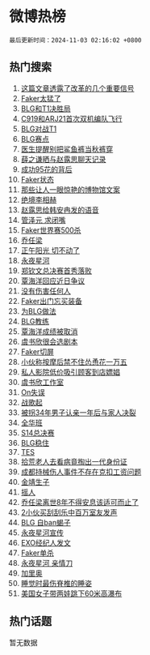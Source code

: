 # 微博热榜

`最后更新时间：2024-11-03 02:16:02 +0800`

## 热门搜索

1. [这篇文章透露了改革的几个重要信号](https://m.weibo.cn/search?containerid=100103type%3D1%26t%3D10%26q%3D%23%E8%BF%99%E7%AF%87%E6%96%87%E7%AB%A0%E9%80%8F%E9%9C%B2%E4%BA%86%E6%94%B9%E9%9D%A9%E7%9A%84%E5%87%A0%E4%B8%AA%E9%87%8D%E8%A6%81%E4%BF%A1%E5%8F%B7%23&stream_entry_id=51&isnewpage=1&extparam=seat%3D1%26dgr%3D0%26cate%3D10103%26filter_type%3Drealtimehot%26pos%3D0%26stream_entry_id%3D51%26c_type%3D51%26q%3D%2523%25E8%25BF%2599%25E7%25AF%2587%25E6%2596%2587%25E7%25AB%25A0%25E9%2580%258F%25E9%259C%25B2%25E4%25BA%2586%25E6%2594%25B9%25E9%259D%25A9%25E7%259A%2584%25E5%2587%25A0%25E4%25B8%25AA%25E9%2587%258D%25E8%25A6%2581%25E4%25BF%25A1%25E5%258F%25B7%2523%26display_time%3D1730571361%26pre_seqid%3D173057136191302717098152)
1. [Faker太猛了](https://m.weibo.cn/search?containerid=100103type%3D1%26t%3D10%26q%3DFaker%E5%A4%AA%E7%8C%9B%E4%BA%86&stream_entry_id=31&isnewpage=1&extparam=seat%3D1%26band_rank%3D1%26cate%3D5001%26lcate%3D5001%26stream_entry_id%3D31%26q%3DFaker%25E5%25A4%25AA%25E7%258C%259B%25E4%25BA%2586%26dgr%3D0%26filter_type%3Drealtimehot%26pos%3D0%26flag%3D1%26c_type%3D31%26realpos%3D1%26display_time%3D1730571361%26pre_seqid%3D173057136191302717098152)
1. [BLG和T1决胜局](https://m.weibo.cn/search?containerid=100103type%3D1%26t%3D10%26q%3D%23BLG%E5%92%8CT1%E5%86%B3%E8%83%9C%E5%B1%80%23&stream_entry_id=31&isnewpage=1&extparam=seat%3D1%26band_rank%3D2%26cate%3D5001%26lcate%3D5001%26stream_entry_id%3D31%26q%3D%2523BLG%25E5%2592%258CT1%25E5%2586%25B3%25E8%2583%259C%25E5%25B1%2580%2523%26dgr%3D0%26filter_type%3Drealtimehot%26pos%3D1%26flag%3D1%26c_type%3D31%26realpos%3D2%26display_time%3D1730571361%26pre_seqid%3D173057136191302717098152)
1. [C919和ARJ21首次双机编队飞行](https://m.weibo.cn/search?containerid=100103type%3D1%26t%3D10%26q%3D%23C919%E5%92%8CARJ21%E9%A6%96%E6%AC%A1%E5%8F%8C%E6%9C%BA%E7%BC%96%E9%98%9F%E9%A3%9E%E8%A1%8C%23&stream_entry_id=31&isnewpage=1&extparam=seat%3D1%26band_rank%3D3%26cate%3D5001%26lcate%3D5001%26stream_entry_id%3D31%26q%3D%2523C919%25E5%2592%258CARJ21%25E9%25A6%2596%25E6%25AC%25A1%25E5%258F%258C%25E6%259C%25BA%25E7%25BC%2596%25E9%2598%259F%25E9%25A3%259E%25E8%25A1%258C%2523%26dgr%3D0%26filter_type%3Drealtimehot%26pos%3D2%26flag%3D0%26c_type%3D31%26realpos%3D3%26display_time%3D1730571361%26pre_seqid%3D173057136191302717098152)
1. [BLG对战T1](https://m.weibo.cn/search?containerid=100103type%3D1%26t%3D10%26q%3DBLG%E5%AF%B9%E6%88%98T1&stream_entry_id=31&isnewpage=1&extparam=seat%3D1%26band_rank%3D4%26cate%3D5001%26lcate%3D5001%26stream_entry_id%3D31%26q%3DBLG%25E5%25AF%25B9%25E6%2588%2598T1%26dgr%3D0%26filter_type%3Drealtimehot%26pos%3D3%26flag%3D2%26c_type%3D31%26realpos%3D4%26display_time%3D1730571361%26pre_seqid%3D173057136191302717098152)
1. [BLG赛点](https://m.weibo.cn/search?containerid=100103type%3D1%26t%3D10%26q%3DBLG%E8%B5%9B%E7%82%B9&stream_entry_id=31&isnewpage=1&extparam=seat%3D1%26band_rank%3D5%26cate%3D5001%26lcate%3D5001%26stream_entry_id%3D31%26q%3DBLG%25E8%25B5%259B%25E7%2582%25B9%26dgr%3D0%26filter_type%3Drealtimehot%26pos%3D4%26flag%3D1%26c_type%3D31%26realpos%3D5%26display_time%3D1730571361%26pre_seqid%3D173057136191302717098152)
1. [医生提醒别把鲨鱼裤当秋裤穿](https://m.weibo.cn/search?containerid=100103type%3D1%26t%3D10%26q%3D%23%E5%8C%BB%E7%94%9F%E6%8F%90%E9%86%92%E5%88%AB%E6%8A%8A%E9%B2%A8%E9%B1%BC%E8%A3%A4%E5%BD%93%E7%A7%8B%E8%A3%A4%E7%A9%BF%23&stream_entry_id=31&isnewpage=1&extparam=seat%3D1%26band_rank%3D6%26cate%3D5001%26lcate%3D5001%26stream_entry_id%3D31%26q%3D%2523%25E5%258C%25BB%25E7%2594%259F%25E6%258F%2590%25E9%2586%2592%25E5%2588%25AB%25E6%258A%258A%25E9%25B2%25A8%25E9%25B1%25BC%25E8%25A3%25A4%25E5%25BD%2593%25E7%25A7%258B%25E8%25A3%25A4%25E7%25A9%25BF%2523%26dgr%3D0%26filter_type%3Drealtimehot%26pos%3D5%26flag%3D0%26c_type%3D31%26realpos%3D6%26display_time%3D1730571361%26pre_seqid%3D173057136191302717098152)
1. [薛之谦晒与赵露思聊天记录](https://m.weibo.cn/search?containerid=100103type%3D1%26t%3D10%26q%3D%23%E8%96%9B%E4%B9%8B%E8%B0%A6%E6%99%92%E4%B8%8E%E8%B5%B5%E9%9C%B2%E6%80%9D%E8%81%8A%E5%A4%A9%E8%AE%B0%E5%BD%95%23&stream_entry_id=31&isnewpage=1&extparam=seat%3D1%26band_rank%3D7%26cate%3D5001%26lcate%3D5001%26stream_entry_id%3D31%26q%3D%2523%25E8%2596%259B%25E4%25B9%258B%25E8%25B0%25A6%25E6%2599%2592%25E4%25B8%258E%25E8%25B5%25B5%25E9%259C%25B2%25E6%2580%259D%25E8%2581%258A%25E5%25A4%25A9%25E8%25AE%25B0%25E5%25BD%2595%2523%26dgr%3D0%26filter_type%3Drealtimehot%26pos%3D6%26flag%3D2%26c_type%3D31%26realpos%3D7%26display_time%3D1730571361%26pre_seqid%3D173057136191302717098152)
1. [成功95花的背后](https://m.weibo.cn/search?containerid=100103type%3D1%26t%3D10%26q%3D%E6%88%90%E5%8A%9F95%E8%8A%B1%E7%9A%84%E8%83%8C%E5%90%8E&stream_entry_id=31&isnewpage=1&extparam=seat%3D1%26band_rank%3D8%26cate%3D5001%26lcate%3D5001%26stream_entry_id%3D31%26q%3D%25E6%2588%2590%25E5%258A%259F95%25E8%258A%25B1%25E7%259A%2584%25E8%2583%258C%25E5%2590%258E%26dgr%3D0%26filter_type%3Drealtimehot%26pos%3D7%26flag%3D0%26c_type%3D31%26realpos%3D8%26display_time%3D1730571361%26pre_seqid%3D173057136191302717098152)
1. [Faker状态](https://m.weibo.cn/search?containerid=100103type%3D1%26t%3D10%26q%3DFaker%E7%8A%B6%E6%80%81&stream_entry_id=31&isnewpage=1&extparam=seat%3D1%26band_rank%3D9%26cate%3D5001%26lcate%3D5001%26stream_entry_id%3D31%26q%3DFaker%25E7%258A%25B6%25E6%2580%2581%26dgr%3D0%26filter_type%3Drealtimehot%26pos%3D8%26flag%3D1%26c_type%3D31%26realpos%3D9%26display_time%3D1730571361%26pre_seqid%3D173057136191302717098152)
1. [那些让人一眼惊艳的博物馆文案](https://m.weibo.cn/search?containerid=100103type%3D1%26t%3D10%26q%3D%E9%82%A3%E4%BA%9B%E8%AE%A9%E4%BA%BA%E4%B8%80%E7%9C%BC%E6%83%8A%E8%89%B3%E7%9A%84%E5%8D%9A%E7%89%A9%E9%A6%86%E6%96%87%E6%A1%88&stream_entry_id=31&isnewpage=1&extparam=seat%3D1%26band_rank%3D10%26cate%3D5001%26lcate%3D5001%26stream_entry_id%3D31%26q%3D%25E9%2582%25A3%25E4%25BA%259B%25E8%25AE%25A9%25E4%25BA%25BA%25E4%25B8%2580%25E7%259C%25BC%25E6%2583%258A%25E8%2589%25B3%25E7%259A%2584%25E5%258D%259A%25E7%2589%25A9%25E9%25A6%2586%25E6%2596%2587%25E6%25A1%2588%26dgr%3D0%26filter_type%3Drealtimehot%26pos%3D9%26flag%3D1%26c_type%3D31%26realpos%3D10%26display_time%3D1730571361%26pre_seqid%3D173057136191302717098152)
1. [绝境李相赫](https://m.weibo.cn/search?containerid=100103type%3D1%26t%3D10%26q%3D%E7%BB%9D%E5%A2%83%E6%9D%8E%E7%9B%B8%E8%B5%AB&stream_entry_id=31&isnewpage=1&extparam=seat%3D1%26band_rank%3D11%26cate%3D5001%26lcate%3D5001%26stream_entry_id%3D31%26q%3D%25E7%25BB%259D%25E5%25A2%2583%25E6%259D%258E%25E7%259B%25B8%25E8%25B5%25AB%26dgr%3D0%26filter_type%3Drealtimehot%26pos%3D10%26flag%3D1%26c_type%3D31%26realpos%3D11%26display_time%3D1730571361%26pre_seqid%3D173057136191302717098152)
1. [赵露思给韩安冉发的语音](https://m.weibo.cn/search?containerid=100103type%3D1%26t%3D10%26q%3D%23%E8%B5%B5%E9%9C%B2%E6%80%9D%E7%BB%99%E9%9F%A9%E5%AE%89%E5%86%89%E5%8F%91%E7%9A%84%E8%AF%AD%E9%9F%B3%23&stream_entry_id=31&isnewpage=1&extparam=seat%3D1%26band_rank%3D12%26cate%3D5001%26lcate%3D5001%26stream_entry_id%3D31%26q%3D%2523%25E8%25B5%25B5%25E9%259C%25B2%25E6%2580%259D%25E7%25BB%2599%25E9%259F%25A9%25E5%25AE%2589%25E5%2586%2589%25E5%258F%2591%25E7%259A%2584%25E8%25AF%25AD%25E9%259F%25B3%2523%26dgr%3D0%26filter_type%3Drealtimehot%26pos%3D11%26flag%3D2%26c_type%3D31%26realpos%3D12%26display_time%3D1730571361%26pre_seqid%3D173057136191302717098152)
1. [管泽元 求闭嘴](https://m.weibo.cn/search?containerid=100103type%3D1%26t%3D10%26q%3D%E7%AE%A1%E6%B3%BD%E5%85%83+%E6%B1%82%E9%97%AD%E5%98%B4&stream_entry_id=31&isnewpage=1&extparam=seat%3D1%26band_rank%3D13%26cate%3D5001%26lcate%3D5001%26stream_entry_id%3D31%26q%3D%25E7%25AE%25A1%25E6%25B3%25BD%25E5%2585%2583%2520%25E6%25B1%2582%25E9%2597%25AD%25E5%2598%25B4%26dgr%3D0%26filter_type%3Drealtimehot%26pos%3D12%26flag%3D1%26c_type%3D31%26realpos%3D13%26display_time%3D1730571361%26pre_seqid%3D173057136191302717098152)
1. [Faker世界赛500杀](https://m.weibo.cn/search?containerid=100103type%3D1%26t%3D10%26q%3D%23Faker%E4%B8%96%E7%95%8C%E8%B5%9B500%E6%9D%80%23&stream_entry_id=31&isnewpage=1&extparam=seat%3D1%26band_rank%3D14%26cate%3D5001%26lcate%3D5001%26stream_entry_id%3D31%26q%3D%2523Faker%25E4%25B8%2596%25E7%2595%258C%25E8%25B5%259B500%25E6%259D%2580%2523%26dgr%3D0%26filter_type%3Drealtimehot%26pos%3D13%26flag%3D1%26c_type%3D31%26realpos%3D14%26display_time%3D1730571361%26pre_seqid%3D173057136191302717098152)
1. [乔任梁](https://m.weibo.cn/search?containerid=100103type%3D1%26t%3D10%26q%3D%E4%B9%94%E4%BB%BB%E6%A2%81&stream_entry_id=31&isnewpage=1&extparam=seat%3D1%26band_rank%3D15%26cate%3D5001%26lcate%3D5001%26stream_entry_id%3D31%26q%3D%25E4%25B9%2594%25E4%25BB%25BB%25E6%25A2%2581%26dgr%3D0%26filter_type%3Drealtimehot%26pos%3D14%26flag%3D1%26c_type%3D31%26realpos%3D15%26display_time%3D1730571361%26pre_seqid%3D173057136191302717098152)
1. [正午阳光 切不动了](https://m.weibo.cn/search?containerid=100103type%3D1%26t%3D10%26q%3D%E6%AD%A3%E5%8D%88%E9%98%B3%E5%85%89+%E5%88%87%E4%B8%8D%E5%8A%A8%E4%BA%86&stream_entry_id=31&isnewpage=1&extparam=seat%3D1%26band_rank%3D16%26cate%3D5001%26lcate%3D5001%26stream_entry_id%3D31%26q%3D%25E6%25AD%25A3%25E5%258D%2588%25E9%2598%25B3%25E5%2585%2589%2520%25E5%2588%2587%25E4%25B8%258D%25E5%258A%25A8%25E4%25BA%2586%26dgr%3D0%26filter_type%3Drealtimehot%26pos%3D15%26flag%3D0%26c_type%3D31%26realpos%3D16%26display_time%3D1730571361%26pre_seqid%3D173057136191302717098152)
1. [永夜星河](https://m.weibo.cn/search?containerid=100103type%3D1%26t%3D10%26q%3D%E6%B0%B8%E5%A4%9C%E6%98%9F%E6%B2%B3&stream_entry_id=31&isnewpage=1&extparam=seat%3D1%26band_rank%3D17%26cate%3D5001%26lcate%3D5001%26stream_entry_id%3D31%26q%3D%25E6%25B0%25B8%25E5%25A4%259C%25E6%2598%259F%25E6%25B2%25B3%26dgr%3D0%26filter_type%3Drealtimehot%26pos%3D16%26flag%3D2%26c_type%3D31%26realpos%3D17%26display_time%3D1730571361%26pre_seqid%3D173057136191302717098152)
1. [郑钦文总决赛首秀落败](https://m.weibo.cn/search?containerid=100103type%3D1%26t%3D10%26q%3D%23%E9%83%91%E9%92%A6%E6%96%87%E6%80%BB%E5%86%B3%E8%B5%9B%E9%A6%96%E7%A7%80%E8%90%BD%E8%B4%A5%23&stream_entry_id=31&isnewpage=1&extparam=seat%3D1%26band_rank%3D18%26cate%3D5001%26lcate%3D5001%26stream_entry_id%3D31%26q%3D%2523%25E9%2583%2591%25E9%2592%25A6%25E6%2596%2587%25E6%2580%25BB%25E5%2586%25B3%25E8%25B5%259B%25E9%25A6%2596%25E7%25A7%2580%25E8%2590%25BD%25E8%25B4%25A5%2523%26dgr%3D0%26filter_type%3Drealtimehot%26pos%3D17%26flag%3D0%26c_type%3D31%26realpos%3D18%26display_time%3D1730571361%26pre_seqid%3D173057136191302717098152)
1. [覃海洋回应近日争议](https://m.weibo.cn/search?containerid=100103type%3D1%26t%3D10%26q%3D%23%E8%A6%83%E6%B5%B7%E6%B4%8B%E5%9B%9E%E5%BA%94%E8%BF%91%E6%97%A5%E4%BA%89%E8%AE%AE%23&stream_entry_id=31&isnewpage=1&extparam=seat%3D1%26band_rank%3D19%26cate%3D5001%26lcate%3D5001%26stream_entry_id%3D31%26q%3D%2523%25E8%25A6%2583%25E6%25B5%25B7%25E6%25B4%258B%25E5%259B%259E%25E5%25BA%2594%25E8%25BF%2591%25E6%2597%25A5%25E4%25BA%2589%25E8%25AE%25AE%2523%26dgr%3D0%26filter_type%3Drealtimehot%26pos%3D18%26flag%3D0%26c_type%3D31%26realpos%3D19%26display_time%3D1730571361%26pre_seqid%3D173057136191302717098152)
1. [没有伤害任何人](https://m.weibo.cn/search?containerid=100103type%3D1%26t%3D10%26q%3D%E6%B2%A1%E6%9C%89%E4%BC%A4%E5%AE%B3%E4%BB%BB%E4%BD%95%E4%BA%BA&stream_entry_id=31&isnewpage=1&extparam=seat%3D1%26band_rank%3D20%26cate%3D5001%26lcate%3D5001%26stream_entry_id%3D31%26q%3D%25E6%25B2%25A1%25E6%259C%2589%25E4%25BC%25A4%25E5%25AE%25B3%25E4%25BB%25BB%25E4%25BD%2595%25E4%25BA%25BA%26dgr%3D0%26filter_type%3Drealtimehot%26pos%3D19%26flag%3D0%26c_type%3D31%26realpos%3D20%26display_time%3D1730571361%26pre_seqid%3D173057136191302717098152)
1. [Faker出门忘买装备](https://m.weibo.cn/search?containerid=100103type%3D1%26t%3D10%26q%3DFaker%E5%87%BA%E9%97%A8%E5%BF%98%E4%B9%B0%E8%A3%85%E5%A4%87&stream_entry_id=31&isnewpage=1&extparam=seat%3D1%26band_rank%3D21%26cate%3D5001%26lcate%3D5001%26stream_entry_id%3D31%26q%3DFaker%25E5%2587%25BA%25E9%2597%25A8%25E5%25BF%2598%25E4%25B9%25B0%25E8%25A3%2585%25E5%25A4%2587%26dgr%3D0%26filter_type%3Drealtimehot%26pos%3D20%26flag%3D1%26c_type%3D31%26realpos%3D21%26display_time%3D1730571361%26pre_seqid%3D173057136191302717098152)
1. [为BLG做法](https://m.weibo.cn/search?containerid=100103type%3D1%26t%3D10%26q%3D%E4%B8%BABLG%E5%81%9A%E6%B3%95&stream_entry_id=31&isnewpage=1&extparam=seat%3D1%26band_rank%3D22%26cate%3D5001%26lcate%3D5001%26stream_entry_id%3D31%26q%3D%25E4%25B8%25BABLG%25E5%2581%259A%25E6%25B3%2595%26dgr%3D0%26filter_type%3Drealtimehot%26pos%3D21%26flag%3D1%26c_type%3D31%26realpos%3D22%26display_time%3D1730571361%26pre_seqid%3D173057136191302717098152)
1. [BLG教练](https://m.weibo.cn/search?containerid=100103type%3D1%26t%3D10%26q%3DBLG%E6%95%99%E7%BB%83&stream_entry_id=31&isnewpage=1&extparam=seat%3D1%26band_rank%3D23%26cate%3D5001%26lcate%3D5001%26stream_entry_id%3D31%26q%3DBLG%25E6%2595%2599%25E7%25BB%2583%26dgr%3D0%26filter_type%3Drealtimehot%26pos%3D22%26flag%3D0%26c_type%3D31%26realpos%3D23%26display_time%3D1730571361%26pre_seqid%3D173057136191302717098152)
1. [覃海洋成绩被取消](https://m.weibo.cn/search?containerid=100103type%3D1%26t%3D10%26q%3D%23%E8%A6%83%E6%B5%B7%E6%B4%8B%E6%88%90%E7%BB%A9%E8%A2%AB%E5%8F%96%E6%B6%88%23&stream_entry_id=31&isnewpage=1&extparam=seat%3D1%26band_rank%3D24%26cate%3D5001%26lcate%3D5001%26stream_entry_id%3D31%26q%3D%2523%25E8%25A6%2583%25E6%25B5%25B7%25E6%25B4%258B%25E6%2588%2590%25E7%25BB%25A9%25E8%25A2%25AB%25E5%258F%2596%25E6%25B6%2588%2523%26dgr%3D0%26filter_type%3Drealtimehot%26pos%3D23%26flag%3D0%26c_type%3D31%26realpos%3D24%26display_time%3D1730571361%26pre_seqid%3D173057136191302717098152)
1. [虞书欣很会选剧本](https://m.weibo.cn/search?containerid=100103type%3D1%26t%3D10%26q%3D%E8%99%9E%E4%B9%A6%E6%AC%A3%E5%BE%88%E4%BC%9A%E9%80%89%E5%89%A7%E6%9C%AC&stream_entry_id=31&isnewpage=1&extparam=seat%3D1%26band_rank%3D25%26cate%3D5001%26lcate%3D5001%26stream_entry_id%3D31%26q%3D%25E8%2599%259E%25E4%25B9%25A6%25E6%25AC%25A3%25E5%25BE%2588%25E4%25BC%259A%25E9%2580%2589%25E5%2589%25A7%25E6%259C%25AC%26dgr%3D0%26filter_type%3Drealtimehot%26pos%3D24%26flag%3D0%26c_type%3D31%26realpos%3D25%26display_time%3D1730571361%26pre_seqid%3D173057136191302717098152)
1. [Faker切屏](https://m.weibo.cn/search?containerid=100103type%3D1%26t%3D10%26q%3DFaker%E5%88%87%E5%B1%8F&stream_entry_id=31&isnewpage=1&extparam=seat%3D1%26band_rank%3D26%26cate%3D5001%26lcate%3D5001%26stream_entry_id%3D31%26q%3DFaker%25E5%2588%2587%25E5%25B1%258F%26dgr%3D0%26filter_type%3Drealtimehot%26pos%3D25%26flag%3D0%26c_type%3D31%26realpos%3D26%26display_time%3D1730571361%26pre_seqid%3D173057136191302717098152)
1. [小伙称按摩后禁不住怂恿花一万五](https://m.weibo.cn/search?containerid=100103type%3D1%26t%3D10%26q%3D%23%E5%B0%8F%E4%BC%99%E7%A7%B0%E6%8C%89%E6%91%A9%E5%90%8E%E7%A6%81%E4%B8%8D%E4%BD%8F%E6%80%82%E6%81%BF%E8%8A%B1%E4%B8%80%E4%B8%87%E4%BA%94%23&stream_entry_id=31&isnewpage=1&extparam=seat%3D1%26band_rank%3D27%26cate%3D5001%26lcate%3D5001%26stream_entry_id%3D31%26q%3D%2523%25E5%25B0%258F%25E4%25BC%2599%25E7%25A7%25B0%25E6%258C%2589%25E6%2591%25A9%25E5%2590%258E%25E7%25A6%2581%25E4%25B8%258D%25E4%25BD%258F%25E6%2580%2582%25E6%2581%25BF%25E8%258A%25B1%25E4%25B8%2580%25E4%25B8%2587%25E4%25BA%2594%2523%26dgr%3D0%26filter_type%3Drealtimehot%26pos%3D26%26flag%3D0%26c_type%3D31%26realpos%3D27%26display_time%3D1730571361%26pre_seqid%3D173057136191302717098152)
1. [私人影院低价吸引顾客到店嫖娼](https://m.weibo.cn/search?containerid=100103type%3D1%26t%3D10%26q%3D%23%E7%A7%81%E4%BA%BA%E5%BD%B1%E9%99%A2%E4%BD%8E%E4%BB%B7%E5%90%B8%E5%BC%95%E9%A1%BE%E5%AE%A2%E5%88%B0%E5%BA%97%E5%AB%96%E5%A8%BC%23&stream_entry_id=31&isnewpage=1&extparam=seat%3D1%26band_rank%3D28%26cate%3D5001%26lcate%3D5001%26stream_entry_id%3D31%26q%3D%2523%25E7%25A7%2581%25E4%25BA%25BA%25E5%25BD%25B1%25E9%2599%25A2%25E4%25BD%258E%25E4%25BB%25B7%25E5%2590%25B8%25E5%25BC%2595%25E9%25A1%25BE%25E5%25AE%25A2%25E5%2588%25B0%25E5%25BA%2597%25E5%25AB%2596%25E5%25A8%25BC%2523%26dgr%3D0%26filter_type%3Drealtimehot%26pos%3D27%26flag%3D1%26c_type%3D31%26realpos%3D28%26display_time%3D1730571361%26pre_seqid%3D173057136191302717098152)
1. [虞书欣工作室](https://m.weibo.cn/search?containerid=100103type%3D1%26t%3D10%26q%3D%23%E8%99%9E%E4%B9%A6%E6%AC%A3%E5%B7%A5%E4%BD%9C%E5%AE%A4%23&stream_entry_id=31&isnewpage=1&extparam=seat%3D1%26band_rank%3D29%26cate%3D5001%26lcate%3D5001%26stream_entry_id%3D31%26q%3D%2523%25E8%2599%259E%25E4%25B9%25A6%25E6%25AC%25A3%25E5%25B7%25A5%25E4%25BD%259C%25E5%25AE%25A4%2523%26dgr%3D0%26filter_type%3Drealtimehot%26pos%3D28%26flag%3D0%26c_type%3D31%26realpos%3D29%26display_time%3D1730571361%26pre_seqid%3D173057136191302717098152)
1. [On失误](https://m.weibo.cn/search?containerid=100103type%3D1%26t%3D10%26q%3DOn%E5%A4%B1%E8%AF%AF&stream_entry_id=31&isnewpage=1&extparam=seat%3D1%26band_rank%3D30%26cate%3D5001%26lcate%3D5001%26stream_entry_id%3D31%26q%3DOn%25E5%25A4%25B1%25E8%25AF%25AF%26dgr%3D0%26filter_type%3Drealtimehot%26pos%3D29%26flag%3D1%26c_type%3D31%26realpos%3D30%26display_time%3D1730571361%26pre_seqid%3D173057136191302717098152)
1. [战歌起](https://m.weibo.cn/search?containerid=100103type%3D1%26t%3D10%26q%3D%E6%88%98%E6%AD%8C%E8%B5%B7&stream_entry_id=31&isnewpage=1&extparam=seat%3D1%26band_rank%3D31%26cate%3D5001%26lcate%3D5001%26stream_entry_id%3D31%26q%3D%25E6%2588%2598%25E6%25AD%258C%25E8%25B5%25B7%26dgr%3D0%26filter_type%3Drealtimehot%26pos%3D30%26flag%3D1%26c_type%3D31%26realpos%3D31%26display_time%3D1730571361%26pre_seqid%3D173057136191302717098152)
1. [被拐34年男子认亲一年后与家人决裂](https://m.weibo.cn/search?containerid=100103type%3D1%26t%3D10%26q%3D%23%E8%A2%AB%E6%8B%9034%E5%B9%B4%E7%94%B7%E5%AD%90%E8%AE%A4%E4%BA%B2%E4%B8%80%E5%B9%B4%E5%90%8E%E4%B8%8E%E5%AE%B6%E4%BA%BA%E5%86%B3%E8%A3%82%23&stream_entry_id=31&isnewpage=1&extparam=seat%3D1%26band_rank%3D32%26cate%3D5001%26lcate%3D5001%26stream_entry_id%3D31%26q%3D%2523%25E8%25A2%25AB%25E6%258B%259034%25E5%25B9%25B4%25E7%2594%25B7%25E5%25AD%2590%25E8%25AE%25A4%25E4%25BA%25B2%25E4%25B8%2580%25E5%25B9%25B4%25E5%2590%258E%25E4%25B8%258E%25E5%25AE%25B6%25E4%25BA%25BA%25E5%2586%25B3%25E8%25A3%2582%2523%26dgr%3D0%26filter_type%3Drealtimehot%26pos%3D31%26flag%3D0%26c_type%3D31%26realpos%3D32%26display_time%3D1730571361%26pre_seqid%3D173057136191302717098152)
1. [全华班](https://m.weibo.cn/search?containerid=100103type%3D1%26t%3D10%26q%3D%E5%85%A8%E5%8D%8E%E7%8F%AD&stream_entry_id=31&isnewpage=1&extparam=seat%3D1%26band_rank%3D33%26cate%3D5001%26lcate%3D5001%26stream_entry_id%3D31%26q%3D%25E5%2585%25A8%25E5%258D%258E%25E7%258F%25AD%26dgr%3D0%26filter_type%3Drealtimehot%26pos%3D32%26flag%3D0%26c_type%3D31%26realpos%3D33%26display_time%3D1730571361%26pre_seqid%3D173057136191302717098152)
1. [S14总决赛](https://m.weibo.cn/search?containerid=100103type%3D1%26t%3D10%26q%3DS14%E6%80%BB%E5%86%B3%E8%B5%9B&stream_entry_id=31&isnewpage=1&extparam=seat%3D1%26band_rank%3D34%26cate%3D5001%26lcate%3D5001%26stream_entry_id%3D31%26q%3DS14%25E6%2580%25BB%25E5%2586%25B3%25E8%25B5%259B%26dgr%3D0%26filter_type%3Drealtimehot%26pos%3D33%26flag%3D0%26c_type%3D31%26realpos%3D34%26display_time%3D1730571361%26pre_seqid%3D173057136191302717098152)
1. [BLG稳住](https://m.weibo.cn/search?containerid=100103type%3D1%26t%3D10%26q%3DBLG%E7%A8%B3%E4%BD%8F&stream_entry_id=31&isnewpage=1&extparam=seat%3D1%26band_rank%3D35%26cate%3D5001%26lcate%3D5001%26stream_entry_id%3D31%26q%3DBLG%25E7%25A8%25B3%25E4%25BD%258F%26dgr%3D0%26filter_type%3Drealtimehot%26pos%3D34%26flag%3D1%26c_type%3D31%26realpos%3D35%26display_time%3D1730571361%26pre_seqid%3D173057136191302717098152)
1. [TES](https://m.weibo.cn/search?containerid=100103type%3D1%26t%3D10%26q%3DTES&stream_entry_id=31&isnewpage=1&extparam=seat%3D1%26band_rank%3D36%26cate%3D5001%26lcate%3D5001%26stream_entry_id%3D31%26q%3DTES%26dgr%3D0%26filter_type%3Drealtimehot%26pos%3D35%26flag%3D0%26c_type%3D31%26realpos%3D36%26display_time%3D1730571361%26pre_seqid%3D173057136191302717098152)
1. [拾荒老人去看病竟掏出一代身份证](https://m.weibo.cn/search?containerid=100103type%3D1%26t%3D10%26q%3D%23%E6%8B%BE%E8%8D%92%E8%80%81%E4%BA%BA%E5%8E%BB%E7%9C%8B%E7%97%85%E7%AB%9F%E6%8E%8F%E5%87%BA%E4%B8%80%E4%BB%A3%E8%BA%AB%E4%BB%BD%E8%AF%81%23&stream_entry_id=31&isnewpage=1&extparam=seat%3D1%26band_rank%3D37%26cate%3D5001%26lcate%3D5001%26stream_entry_id%3D31%26q%3D%2523%25E6%258B%25BE%25E8%258D%2592%25E8%2580%2581%25E4%25BA%25BA%25E5%258E%25BB%25E7%259C%258B%25E7%2597%2585%25E7%25AB%259F%25E6%258E%258F%25E5%2587%25BA%25E4%25B8%2580%25E4%25BB%25A3%25E8%25BA%25AB%25E4%25BB%25BD%25E8%25AF%2581%2523%26dgr%3D0%26filter_type%3Drealtimehot%26pos%3D36%26flag%3D0%26c_type%3D31%26realpos%3D37%26display_time%3D1730571361%26pre_seqid%3D173057136191302717098152)
1. [成都持械伤人事件不存在克扣工资问题](https://m.weibo.cn/search?containerid=100103type%3D1%26t%3D10%26q%3D%23%E6%88%90%E9%83%BD%E6%8C%81%E6%A2%B0%E4%BC%A4%E4%BA%BA%E4%BA%8B%E4%BB%B6%E4%B8%8D%E5%AD%98%E5%9C%A8%E5%85%8B%E6%89%A3%E5%B7%A5%E8%B5%84%E9%97%AE%E9%A2%98%23&stream_entry_id=31&isnewpage=1&extparam=seat%3D1%26band_rank%3D38%26cate%3D5001%26lcate%3D5001%26stream_entry_id%3D31%26q%3D%2523%25E6%2588%2590%25E9%2583%25BD%25E6%258C%2581%25E6%25A2%25B0%25E4%25BC%25A4%25E4%25BA%25BA%25E4%25BA%258B%25E4%25BB%25B6%25E4%25B8%258D%25E5%25AD%2598%25E5%259C%25A8%25E5%2585%258B%25E6%2589%25A3%25E5%25B7%25A5%25E8%25B5%2584%25E9%2597%25AE%25E9%25A2%2598%2523%26dgr%3D0%26filter_type%3Drealtimehot%26pos%3D37%26flag%3D1%26c_type%3D31%26realpos%3D38%26display_time%3D1730571361%26pre_seqid%3D173057136191302717098152)
1. [金靖生子](https://m.weibo.cn/search?containerid=100103type%3D1%26t%3D10%26q%3D%23%E9%87%91%E9%9D%96%E7%94%9F%E5%AD%90%23&stream_entry_id=31&isnewpage=1&extparam=seat%3D1%26band_rank%3D39%26cate%3D5001%26lcate%3D5001%26stream_entry_id%3D31%26q%3D%2523%25E9%2587%2591%25E9%259D%2596%25E7%2594%259F%25E5%25AD%2590%2523%26dgr%3D0%26filter_type%3Drealtimehot%26pos%3D38%26flag%3D0%26c_type%3D31%26realpos%3D39%26display_time%3D1730571361%26pre_seqid%3D173057136191302717098152)
1. [摇人](https://m.weibo.cn/search?containerid=100103type%3D1%26t%3D10%26q%3D%E6%91%87%E4%BA%BA&stream_entry_id=31&isnewpage=1&extparam=seat%3D1%26band_rank%3D40%26cate%3D5001%26lcate%3D5001%26stream_entry_id%3D31%26q%3D%25E6%2591%2587%25E4%25BA%25BA%26dgr%3D0%26filter_type%3Drealtimehot%26pos%3D39%26flag%3D0%26c_type%3D31%26realpos%3D40%26display_time%3D1730571361%26pre_seqid%3D173057136191302717098152)
1. [乔任梁离世8年不得安息该适可而止了](https://m.weibo.cn/search?containerid=100103type%3D1%26t%3D10%26q%3D%23%E4%B9%94%E4%BB%BB%E6%A2%81%E7%A6%BB%E4%B8%968%E5%B9%B4%E4%B8%8D%E5%BE%97%E5%AE%89%E6%81%AF%E8%AF%A5%E9%80%82%E5%8F%AF%E8%80%8C%E6%AD%A2%E4%BA%86%23&stream_entry_id=31&isnewpage=1&extparam=seat%3D1%26band_rank%3D41%26cate%3D5001%26lcate%3D5001%26stream_entry_id%3D31%26q%3D%2523%25E4%25B9%2594%25E4%25BB%25BB%25E6%25A2%2581%25E7%25A6%25BB%25E4%25B8%25968%25E5%25B9%25B4%25E4%25B8%258D%25E5%25BE%2597%25E5%25AE%2589%25E6%2581%25AF%25E8%25AF%25A5%25E9%2580%2582%25E5%258F%25AF%25E8%2580%258C%25E6%25AD%25A2%25E4%25BA%2586%2523%26dgr%3D0%26filter_type%3Drealtimehot%26pos%3D40%26flag%3D0%26c_type%3D31%26realpos%3D41%26display_time%3D1730571361%26pre_seqid%3D173057136191302717098152)
1. [2小伙买刮刮乐中百万室友发声](https://m.weibo.cn/search?containerid=100103type%3D1%26t%3D10%26q%3D%232%E5%B0%8F%E4%BC%99%E4%B9%B0%E5%88%AE%E5%88%AE%E4%B9%90%E4%B8%AD%E7%99%BE%E4%B8%87%E5%AE%A4%E5%8F%8B%E5%8F%91%E5%A3%B0%23&stream_entry_id=31&isnewpage=1&extparam=seat%3D1%26band_rank%3D42%26cate%3D5001%26lcate%3D5001%26stream_entry_id%3D31%26q%3D%25232%25E5%25B0%258F%25E4%25BC%2599%25E4%25B9%25B0%25E5%2588%25AE%25E5%2588%25AE%25E4%25B9%2590%25E4%25B8%25AD%25E7%2599%25BE%25E4%25B8%2587%25E5%25AE%25A4%25E5%258F%258B%25E5%258F%2591%25E5%25A3%25B0%2523%26dgr%3D0%26filter_type%3Drealtimehot%26pos%3D41%26flag%3D0%26c_type%3D31%26realpos%3D42%26display_time%3D1730571361%26pre_seqid%3D173057136191302717098152)
1. [BLG 自ban蝎子](https://m.weibo.cn/search?containerid=100103type%3D1%26t%3D10%26q%3DBLG+%E8%87%AAban%E8%9D%8E%E5%AD%90&stream_entry_id=31&isnewpage=1&extparam=seat%3D1%26band_rank%3D43%26cate%3D5001%26lcate%3D5001%26stream_entry_id%3D31%26q%3DBLG%2520%25E8%2587%25AAban%25E8%259D%258E%25E5%25AD%2590%26dgr%3D0%26filter_type%3Drealtimehot%26pos%3D42%26flag%3D1%26c_type%3D31%26realpos%3D43%26display_time%3D1730571361%26pre_seqid%3D173057136191302717098152)
1. [永夜星河宣传](https://m.weibo.cn/search?containerid=100103type%3D1%26t%3D10%26q%3D%E6%B0%B8%E5%A4%9C%E6%98%9F%E6%B2%B3%E5%AE%A3%E4%BC%A0&stream_entry_id=31&isnewpage=1&extparam=seat%3D1%26band_rank%3D44%26cate%3D5001%26lcate%3D5001%26stream_entry_id%3D31%26q%3D%25E6%25B0%25B8%25E5%25A4%259C%25E6%2598%259F%25E6%25B2%25B3%25E5%25AE%25A3%25E4%25BC%25A0%26dgr%3D0%26filter_type%3Drealtimehot%26pos%3D43%26flag%3D0%26c_type%3D31%26realpos%3D44%26display_time%3D1730571361%26pre_seqid%3D173057136191302717098152)
1. [EXO经纪人发文](https://m.weibo.cn/search?containerid=100103type%3D1%26t%3D10%26q%3D%23EXO%E7%BB%8F%E7%BA%AA%E4%BA%BA%E5%8F%91%E6%96%87%23&stream_entry_id=31&isnewpage=1&extparam=seat%3D1%26band_rank%3D45%26cate%3D5001%26lcate%3D5001%26stream_entry_id%3D31%26q%3D%2523EXO%25E7%25BB%258F%25E7%25BA%25AA%25E4%25BA%25BA%25E5%258F%2591%25E6%2596%2587%2523%26dgr%3D0%26filter_type%3Drealtimehot%26pos%3D44%26flag%3D0%26c_type%3D31%26realpos%3D45%26display_time%3D1730571361%26pre_seqid%3D173057136191302717098152)
1. [Faker单杀](https://m.weibo.cn/search?containerid=100103type%3D1%26t%3D10%26q%3DFaker%E5%8D%95%E6%9D%80&stream_entry_id=31&isnewpage=1&extparam=seat%3D1%26band_rank%3D46%26cate%3D5001%26lcate%3D5001%26stream_entry_id%3D31%26q%3DFaker%25E5%258D%2595%25E6%259D%2580%26dgr%3D0%26filter_type%3Drealtimehot%26pos%3D45%26flag%3D1%26c_type%3D31%26realpos%3D46%26display_time%3D1730571361%26pre_seqid%3D173057136191302717098152)
1. [永夜星河 亲情刀](https://m.weibo.cn/search?containerid=100103type%3D1%26t%3D10%26q%3D%E6%B0%B8%E5%A4%9C%E6%98%9F%E6%B2%B3+%E4%BA%B2%E6%83%85%E5%88%80&stream_entry_id=31&isnewpage=1&extparam=seat%3D1%26band_rank%3D47%26cate%3D5001%26lcate%3D5001%26stream_entry_id%3D31%26q%3D%25E6%25B0%25B8%25E5%25A4%259C%25E6%2598%259F%25E6%25B2%25B3%2520%25E4%25BA%25B2%25E6%2583%2585%25E5%2588%2580%26dgr%3D0%26filter_type%3Drealtimehot%26pos%3D46%26flag%3D0%26c_type%3D31%26realpos%3D47%26display_time%3D1730571361%26pre_seqid%3D173057136191302717098152)
1. [加里奥](https://m.weibo.cn/search?containerid=100103type%3D1%26t%3D10%26q%3D%E5%8A%A0%E9%87%8C%E5%A5%A5&stream_entry_id=31&isnewpage=1&extparam=seat%3D1%26band_rank%3D48%26cate%3D5001%26lcate%3D5001%26stream_entry_id%3D31%26q%3D%25E5%258A%25A0%25E9%2587%258C%25E5%25A5%25A5%26dgr%3D0%26filter_type%3Drealtimehot%26pos%3D47%26flag%3D0%26c_type%3D31%26realpos%3D48%26display_time%3D1730571361%26pre_seqid%3D173057136191302717098152)
1. [睡觉时最伤脊椎的睡姿](https://m.weibo.cn/search?containerid=100103type%3D1%26t%3D10%26q%3D%23%E7%9D%A1%E8%A7%89%E6%97%B6%E6%9C%80%E4%BC%A4%E8%84%8A%E6%A4%8E%E7%9A%84%E7%9D%A1%E5%A7%BF%23&stream_entry_id=31&isnewpage=1&extparam=seat%3D1%26band_rank%3D49%26cate%3D5001%26lcate%3D5001%26stream_entry_id%3D31%26q%3D%2523%25E7%259D%25A1%25E8%25A7%2589%25E6%2597%25B6%25E6%259C%2580%25E4%25BC%25A4%25E8%2584%258A%25E6%25A4%258E%25E7%259A%2584%25E7%259D%25A1%25E5%25A7%25BF%2523%26dgr%3D0%26filter_type%3Drealtimehot%26pos%3D48%26flag%3D0%26c_type%3D31%26realpos%3D49%26display_time%3D1730571361%26pre_seqid%3D173057136191302717098152)
1. [美国女子带两娃跳下60米高瀑布](https://m.weibo.cn/search?containerid=100103type%3D1%26t%3D10%26q%3D%23%E7%BE%8E%E5%9B%BD%E5%A5%B3%E5%AD%90%E5%B8%A6%E4%B8%A4%E5%A8%83%E8%B7%B3%E4%B8%8B60%E7%B1%B3%E9%AB%98%E7%80%91%E5%B8%83%23&stream_entry_id=31&isnewpage=1&extparam=seat%3D1%26band_rank%3D50%26cate%3D5001%26lcate%3D5001%26stream_entry_id%3D31%26q%3D%2523%25E7%25BE%258E%25E5%259B%25BD%25E5%25A5%25B3%25E5%25AD%2590%25E5%25B8%25A6%25E4%25B8%25A4%25E5%25A8%2583%25E8%25B7%25B3%25E4%25B8%258B60%25E7%25B1%25B3%25E9%25AB%2598%25E7%2580%2591%25E5%25B8%2583%2523%26dgr%3D0%26filter_type%3Drealtimehot%26pos%3D49%26flag%3D0%26c_type%3D31%26realpos%3D50%26display_time%3D1730571361%26pre_seqid%3D173057136191302717098152)

## 热门话题

暂无数据
